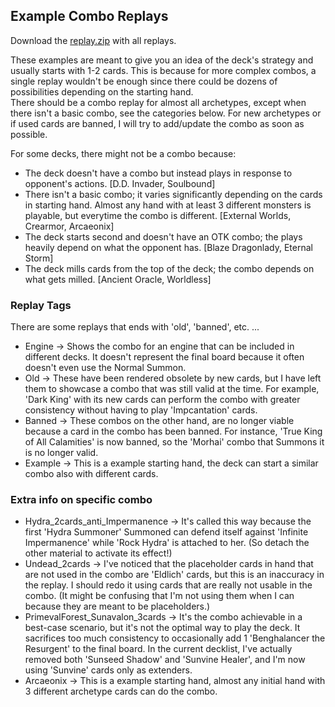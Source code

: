 ## Example Combo Replays

Download the [replay.zip](https://github.com/Secuter/SecuterYGOCustomCards-Replays/releases/latest/download/replay.zip) with all replays.

These examples are meant to give you an idea of the deck's strategy and usually starts with 1-2 cards. This is because for more complex combos, a single replay wouldn't be enough since there could be dozens of possibilities depending on the starting hand.<br>
There should be a combo replay for almost all archetypes, except when there isn't a basic combo, see the categories below.
For new archetypes or if used cards are banned, I will try to add/update the combo as soon as possible.
 
For some decks, there might not be a combo because:
* The deck doesn't have a combo but instead plays in response to opponent's actions. [D.D. Invader, Soulbound]
* There isn't a basic combo; it varies significantly depending on the cards in starting hand. Almost any hand with at least 3 different monsters is playable, but everytime the combo is different. [External Worlds, Crearmor, Arcaeonix]
* The deck starts second and doesn't have an OTK combo; the plays heavily depend on what the opponent has. [Blaze Dragonlady, Eternal Storm]
* The deck mills cards from the top of the deck; the combo depends on what gets milled. [Ancient Oracle, Worldless]

### Replay Tags

There are some replays that ends with 'old', 'banned', etc. ...

* Engine -> Shows the combo for an engine that can be included in different decks. It doesn't represent the final board because it often doesn't even use the Normal Summon.
* Old -> These have been rendered obsolete by new cards, but I have left them to showcase a combo that was still valid at the time. For example, 'Dark King' with its new cards can perform the combo with greater consistency without having to play 'Impcantation' cards.
* Banned -> These combos on the other hand, are no longer viable because a card in the combo has been banned. For instance, 'True King of All Calamities' is now banned, so the 'Morhai' combo that Summons it is no longer valid.
* Example -> This is a example starting hand, the deck can start a similar combo also with different cards.

### Extra info on specific combo

* Hydra_2cards_anti_Impermanence -> It's called this way because the first 'Hydra Summoner' Summoned can defend itself against 'Infinite Impermanence' while 'Rock Hydra' is attached to her. (So detach the other material to activate its effect!)
* Undead_2cards -> I've noticed that the placeholder cards in hand that are not used in the combo are 'Eldlich' cards, but this is an inaccuracy in the replay. I should redo it using cards that are really not usable in the combo. (It might be confusing that I'm not using them when I can because they are meant to be placeholders.)
* PrimevalForest_Sunavalon_3cards -> It's the combo achievable in a best-case scenario, but it's not the optimal way to play the deck. It sacrifices too much consistency to occasionally add 1 'Benghalancer the Resurgent' to the final board. In the current decklist, I've actually removed both 'Sunseed Shadow' and 'Sunvine Healer', and I'm now using 'Sunvine' cards only as extenders.
* Arcaeonix -> This is a example starting hand, almost any initial hand with 3 different archetype cards can do the combo.
